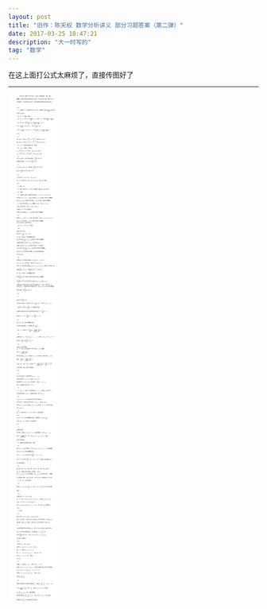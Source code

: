 ```yaml
---
layout: post
title: "旧作：陈天权 数学分析讲义 部分习题答案（第二弹）"
date: 2017-03-25 10:47:21
description: "大一时写的"
tag: "数学"
---
```


在这上面打公式太麻烦了，直接传图好了

---

![](/images/posts/ChengTianQuan/02.png)
